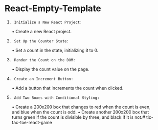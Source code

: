 

# React-Empty-Template
  1.      Initialize a New React Project:
        •       Create a new React project.
  2.      Set Up the Counter State:
        •       Set a count in the state, initializing it to 0.
  3.      Render the Count on the DOM:
        •       Display the count value on the page.
   4.      Create an Increment Button:
        •       Add a button that increments the count when clicked.
  5.      Add Two Boxes with Conditional Styling:
        •       Create a 200x200 box that changes to red when the count is even, and blue when the count is odd.
        •       Create another 200x200 box that turns green if the count is divisible by three, and black if it is not.# tic-tac-toe-react-game
